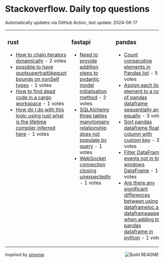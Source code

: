 # Stackoverflow. Daily top questions 

Automatically updates via GitHub Action, last update: <!-- date starts -->2024-06-17<!-- date ends -->


<table><tr><td valign="top" width="33%">

### rust
<!-- rust starts -->
* [How to chain iterators dynamically](https://stackoverflow.com/questions/78629266/how-to-chain-iterators-dynamically) - 2 votes
* [possible to have quotsupertraitlikequot bounds on nonSelf types](https://stackoverflow.com/questions/78633900/possible-to-have-supertrait-like-bounds-on-non-self-types) - 1 votes
* [How to find dead code in a cargo workspace](https://stackoverflow.com/questions/78632461/how-to-find-dead-code-in-a-cargo-workspace) - 1 votes
* [How do I do with this logic using rust what is the lifetime compiler inferred here](https://stackoverflow.com/questions/78629116/how-do-i-do-with-this-logic-using-rust-what-is-the-lifetime-compiler-inferred-h) - 1 votes
<!-- rust ends -->
</td><td valign="top" width="34%">


### fastapi
<!-- fastapi starts -->
* [Need to provide addition steps to pydantic model initialisation method](https://stackoverflow.com/questions/78632001/need-to-provide-addition-steps-to-pydantic-model-initialisation-method) - 2 votes
* [SQLAlchemy three tables manytomany relationship does not populate by query](https://stackoverflow.com/questions/78629113/sqlalchemy-three-tables-many-to-many-relationship-does-not-populate-by-query) - 1 votes
* [WebSocket connection closing unexpectedly](https://stackoverflow.com/questions/78629598/websocket-connection-closing-unexpectedly) - 1 votes
<!-- fastapi ends -->
</td><td valign="top" width="34%">


### pandas
<!-- pandas starts -->
* [Count consecutive elements in Pandas list](https://stackoverflow.com/questions/78631331/count-consecutive-elements-in-pandas-list) - 5 votes
* [Assign each list element to a row of pandas dataframe sequentially and equally](https://stackoverflow.com/questions/78628103/assign-each-list-element-to-a-row-of-pandas-dataframe-sequentially-and-equally) - 3 votes
* [Sort pandas dataframe float column with custom key](https://stackoverflow.com/questions/78632587/sort-pandas-dataframe-float-column-with-custom-key) - 3 votes
* [Filter DataFrame events not in time windows DataFrame](https://stackoverflow.com/questions/78633947/filter-dataframe-events-not-in-time-windows-dataframe) - 1 votes
* [Are there any significant differences between using dataframeloc and dataframeappend when adding to a pandas dataframe in python](https://stackoverflow.com/questions/78633641/are-there-any-significant-differences-between-using-dataframe-loc-and-dataframe) - 1 votes
<!-- pandas ends -->
</td></tr></table>

<a href="https://github.com/hp0404/hp0404/actions"><img src="https://github.com/hp0404/hp0404/workflows/Build%20README/badge.svg" align="right" alt="Build README"></a> <p>*Inspired by  [simonw](https://github.com/simonw/simonw)*</p>
